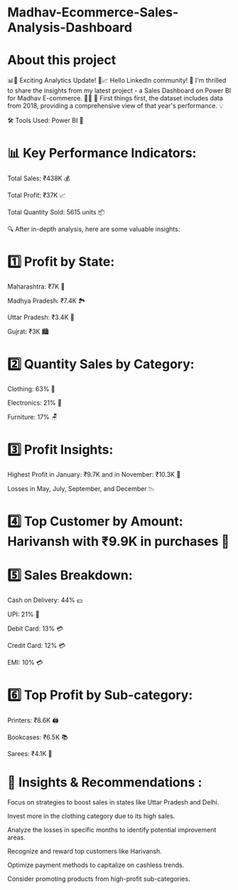 # Madhav-Ecommerce-Sales-Analysis-Dashboard
# About this project
📊🚀 Exciting Analytics Update! 🚀📈 Hello LinkedIn community! 👋 I'm thrilled to share the insights from my latest project - a Sales Dashboard on Power BI for Madhav E-commerce. 🛒💼 📅 First things first, the dataset includes data from 2018, providing a comprehensive view of that year's performance. 💡

🛠 Tools Used: Power BI 💪

# 📊 Key Performance Indicators:

Total Sales: ₹438K 💰

Total Profit: ₹37K 📈

Total Quantity Sold: 5615 units 📦

🔍 After in-depth analysis, here are some valuable insights:

# 1️⃣ Profit by State:

Maharashtra: ₹7K 🌆

Madhya Pradesh: ₹7.4K 🏞

Uttar Pradesh: ₹3.4K 🏰

Gujrat: ₹3K 🏙

# 2️⃣ Quantity Sales by Category:

Clothing: 63% 🧥

Electronics: 21% 📱

Furniture: 17% 🪑

# 3️⃣ Profit Insights:

Highest Profit in January: ₹9.7K and in November: ₹10.3K 🍂

Losses in May, July, September, and December 📉

# 4️⃣ Top Customer by Amount: Harivansh with ₹9.9K in purchases 🌟

# 5️⃣ Sales Breakdown:

Cash on Delivery: 44% 💵

UPI: 21% 📲

Debit Card: 13% 💳

Credit Card: 12% 💳

EMI: 10% 💳

# 6️⃣ Top Profit by Sub-category:

Printers: ₹8.6K 🖨

Bookcases: ₹6.5K 📚

Sarees: ₹4.1K 👘

# 📢 Insights & Recommendations :

Focus on strategies to boost sales in states like Uttar Pradesh and Delhi.

Invest more in the clothing category due to its high sales.

Analyze the losses in specific months to identify potential improvement areas.

Recognize and reward top customers like Harivansh.

Optimize payment methods to capitalize on cashless trends.

Consider promoting products from high-profit sub-categories.
